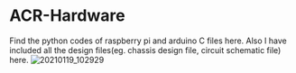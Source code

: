 # ACR-Hardware
Find the python codes of raspberry pi and arduino C files here. Also I have included all the design files(eg. chassis design file, circuit schematic file) here.
![20210119_102929](https://user-images.githubusercontent.com/55422483/117360889-1fd42600-aedb-11eb-96bd-b70e32af2dcf.jpg)
